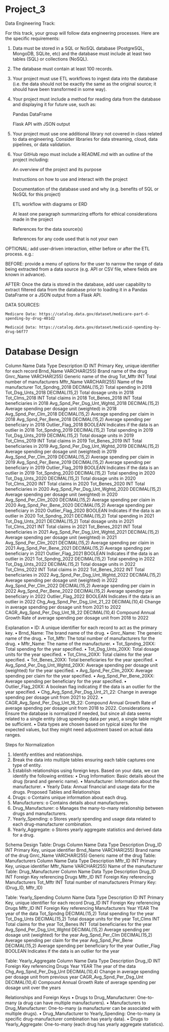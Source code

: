 # Project_3

Data Engineering Track:

For this track, your group will follow data engineering processes. Here are the specific requirements:

1. Data must be stored in a SQL or NoSQL database (PostgreSQL, MongoDB, SQLite, etc) and the database must include at least two tables (SQL) or collections (NoSQL).

2. The database must contain at least 100 records.

3. Your project must use ETL workflows to ingest data into the database (i.e. the data should not be exactly the same as the original source; it should have been transformed in some way).

4. Your project must include a method for reading data from the database and displaying it for future use, such as:

    Pandas DataFrame

    Flask API with JSON output

5. Your project must use one additional library not covered in class related to data engineering. Consider    libraries for data streaming, cloud, data pipelines, or data validation.

6. Your GitHub repo must include a README.md with an outline of the project including:

    An overview of the project and its purpose

    Instructions on how to use and interact with the project

    Documentation of the database used and why (e.g. benefits of SQL or NoSQL for this project)

    ETL workflow with diagrams or ERD

    At least one paragraph summarizing efforts for ethical considerations made in the project

    References for the data source(s)

    References for any code used that is not your own

OPTIONAL: add user-driven interaction, either before or after the ETL process. e.g.:

BEFORE: provide a menu of options for the user to narrow the range of data being extracted from a data source (e.g. API or CSV file, where fields are known in advance).

AFTER: Once the data is stored in the database, add user capability to extract filtered data from the database prior to loading it in a Pandas DataFrame or a JSON output from a Flask API.


DATA SOURCES:

    Medicare Data: https://catalog.data.gov/dataset/medicare-part-d-spending-by-drug-401d2

    Medicaid Data: https://catalog.data.gov/dataset/medicaid-spending-by-drug-b6f77


# Database Design 
Column Name	Data Type	Description
ID	INT	Primary Key, unique identifier for each record
Brnd_Name	VARCHAR(255)	Brand name of the drug
Gnrc_Name	VARCHAR(255)	Generic name of the drug
Tot_Mftr	INT	Total number of manufacturers
Mftr_Name	VARCHAR(255)	Name of the manufacturer
Tot_Spndng_2018	DECIMAL(15,2)	Total spending in 2018
Tot_Dsg_Unts_2018	DECIMAL(15,2)	Total dosage units in 2018
Tot_Clms_2018	INT	Total claims in 2018
Tot_Benes_2018	INT	Total beneficiaries in 2018
Avg_Spnd_Per_Dsg_Unt_Wghtd_2018	DECIMAL(15,2)	Average spending per dosage unit (weighted) in 2018
Avg_Spnd_Per_Clm_2018	DECIMAL(15,2)	Average spending per claim in 2018
Avg_Spnd_Per_Bene_2018	DECIMAL(15,2)	Average spending per beneficiary in 2018
Outlier_Flag_2018	BOOLEAN	Indicates if the data is an outlier in 2018
Tot_Spndng_2019	DECIMAL(15,2)	Total spending in 2019
Tot_Dsg_Unts_2019	DECIMAL(15,2)	Total dosage units in 2019
Tot_Clms_2019	INT	Total claims in 2019
Tot_Benes_2019	INT	Total beneficiaries in 2019
Avg_Spnd_Per_Dsg_Unt_Wghtd_2019	DECIMAL(15,2)	Average spending per dosage unit (weighted) in 2019
Avg_Spnd_Per_Clm_2019	DECIMAL(15,2)	Average spending per claim in 2019
Avg_Spnd_Per_Bene_2019	DECIMAL(15,2)	Average spending per beneficiary in 2019
Outlier_Flag_2019	BOOLEAN	Indicates if the data is an outlier in 2019
Tot_Spndng_2020	DECIMAL(15,2)	Total spending in 2020
Tot_Dsg_Unts_2020	DECIMAL(15,2)	Total dosage units in 2020
Tot_Clms_2020	INT	Total claims in 2020
Tot_Benes_2020	INT	Total beneficiaries in 2020
Avg_Spnd_Per_Dsg_Unt_Wghtd_2020	DECIMAL(15,2)	Average spending per dosage unit (weighted) in 2020
Avg_Spnd_Per_Clm_2020	DECIMAL(15,2)	Average spending per claim in 2020
Avg_Spnd_Per_Bene_2020	DECIMAL(15,2)	Average spending per beneficiary in 2020
Outlier_Flag_2020	BOOLEAN	Indicates if the data is an outlier in 2020
Tot_Spndng_2021	DECIMAL(15,2)	Total spending in 2021
Tot_Dsg_Unts_2021	DECIMAL(15,2)	Total dosage units in 2021
Tot_Clms_2021	INT	Total claims in 2021
Tot_Benes_2021	INT	Total beneficiaries in 2021
Avg_Spnd_Per_Dsg_Unt_Wghtd_2021	DECIMAL(15,2)	Average spending per dosage unit (weighted) in 2021
Avg_Spnd_Per_Clm_2021	DECIMAL(15,2)	Average spending per claim in 2021
Avg_Spnd_Per_Bene_2021	DECIMAL(15,2)	Average spending per beneficiary in 2021
Outlier_Flag_2021	BOOLEAN	Indicates if the data is an outlier in 2021
Tot_Spndng_2022	DECIMAL(15,2)	Total spending in 2022
Tot_Dsg_Unts_2022	DECIMAL(15,2)	Total dosage units in 2022
Tot_Clms_2022	INT	Total claims in 2022
Tot_Benes_2022	INT	Total beneficiaries in 2022
Avg_Spnd_Per_Dsg_Unt_Wghtd_2022	DECIMAL(15,2)	Average spending per dosage unit (weighted) in 2022
Avg_Spnd_Per_Clm_2022	DECIMAL(15,2)	Average spending per claim in 2022
Avg_Spnd_Per_Bene_2022	DECIMAL(15,2)	Average spending per beneficiary in 2022
Outlier_Flag_2022	BOOLEAN	Indicates if the data is an outlier in 2022
Chg_Avg_Spnd_Per_Dsg_Unt_21_22	DECIMAL(10,4)	Change in average spending per dosage unit from 2021 to 2022
CAGR_Avg_Spnd_Per_Dsg_Unt_18_22	DECIMAL(10,4)	Compound Annual Growth Rate of average spending per dosage unit from 2018 to 2022

Explanation
•	ID: A unique identifier for each record to act as the primary key.
•	Brnd_Name: The brand name of the drug.
•	Gnrc_Name: The generic name of the drug.
•	Tot_Mftr: The total number of manufacturers for the drug.
•	Mftr_Name: The name of the manufacturer.
•	Tot_Spndng_20XX: Total spending for the year specified.
•	Tot_Dsg_Unts_20XX: Total dosage units for the year specified.
•	Tot_Clms_20XX: Total claims for the year specified.
•	Tot_Benes_20XX: Total beneficiaries for the year specified.
•	Avg_Spnd_Per_Dsg_Unt_Wghtd_20XX: Average spending per dosage unit (weighted) for the year specified.
•	Avg_Spnd_Per_Clm_20XX: Average spending per claim for the year specified.
•	Avg_Spnd_Per_Bene_20XX: Average spending per beneficiary for the year specified.
•	Outlier_Flag_20XX: A boolean flag indicating if the data is an outlier for the year specified.
•	Chg_Avg_Spnd_Per_Dsg_Unt_21_22: Change in average spending per dosage unit from 2021 to 2022.
•	CAGR_Avg_Spnd_Per_Dsg_Unt_18_22: Compound Annual Growth Rate of average spending per dosage unit from 2018 to 2022.
Considerations
•	Ensure the database is normalized if needed, but since all data seems related to a single entity (drug spending data per year), a single table might be sufficient.
•	Data types are chosen based on typical sizes for the expected values, but they might need adjustment based on actual data ranges.



Steps for Normalization
1.	Identify entities and relationships.
2.	Break the data into multiple tables ensuring each table captures one type of entity.
3.	Establish relationships using foreign keys.
Based on your data, we can identify the following entities:
•	Drug Information: Basic details about the drug (brand and generic name).
•	Manufacturer: Information about the manufacturer.
•	Yearly Data: Annual financial and usage data for the drugs.
Proposed Tables and Relationships
1.	Drugs:
o	Contains unique information about each drug.
2.	Manufacturers:
o	Contains details about manufacturers.
3.	Drug_Manufacturer:
o	Manages the many-to-many relationship between drugs and manufacturers.
4.	Yearly_Spending:
o	Stores yearly spending and usage data related to each drug-manufacturer combination.
5.	Yearly_Aggregate:
o	Stores yearly aggregate statistics and derived data for a drug.



Schema Design
Table: Drugs
Column Name	Data Type	Description
Drug_ID	INT	Primary Key, unique identifier
Brnd_Name	VARCHAR(255)	Brand name of the drug
Gnrc_Name	VARCHAR(255)	Generic name of the drug
Table: Manufacturers
Column Name	Data Type	Description
Mftr_ID	INT	Primary Key, unique identifier
Mftr_Name	VARCHAR(255)	Name of the manufacturer
Table: Drug_Manufacturer
Column Name	Data Type	Description
Drug_ID	INT	Foreign Key referencing Drugs
Mftr_ID	INT	Foreign Key referencing Manufacturers
Tot_Mftr	INT	Total number of manufacturers
Primary Key: (Drug_ID, Mftr_ID)		



Table: Yearly_Spending
Column Name	Data Type	Description
ID	INT	Primary Key, unique identifier for each record
Drug_ID	INT	Foreign Key referencing Drugs
Mftr_ID	INT	Foreign Key referencing Manufacturers
Year	YEAR	The year of the data
Tot_Spndng	DECIMAL(15,2)	Total spending for the year
Tot_Dsg_Unts	DECIMAL(15,2)	Total dosage units for the year
Tot_Clms	INT	Total claims for the year
Tot_Benes	INT	Total beneficiaries for the year
Avg_Spnd_Per_Dsg_Unt_Wghtd	DECIMAL(15,2)	Average spending per dosage unit (weighted) for the year
Avg_Spnd_Per_Clm	DECIMAL(15,2)	Average spending per claim for the year
Avg_Spnd_Per_Bene	DECIMAL(15,2)	Average spending per beneficiary for the year
Outlier_Flag	BOOLEAN	Indicates if the data is an outlier for the year


Table: Yearly_Aggregate
Column Name	Data Type	Description
Drug_ID	INT	Foreign Key referencing Drugs
Year	YEAR	The year of the data
Chg_Avg_Spnd_Per_Dsg_Unt	DECIMAL(10,4)	Change in average spending per dosage unit from previous year
CAGR_Avg_Spnd_Per_Dsg_Unt	DECIMAL(10,4)	Compound Annual Growth Rate of average spending per dosage unit over the years


Relationships and Foreign Keys
•	Drugs to Drug_Manufacturer: One-to-many (a drug can have multiple manufacturers).
•	Manufacturers to Drug_Manufacturer: One-to-many (a manufacturer can be associated with multiple drugs).
•	Drug_Manufacturer to Yearly_Spending: One-to-many (a specific drug-manufacturer combination has yearly data).
•	Drugs to Yearly_Aggregate: One-to-many (each drug has yearly aggregate statistics).




    
